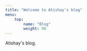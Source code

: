 ```yaml
---
title: "Welcome to Atishay's blog"
menu:
    top:
        name: "Blog"
        weight: 90
---
```


Atishay's blog.
